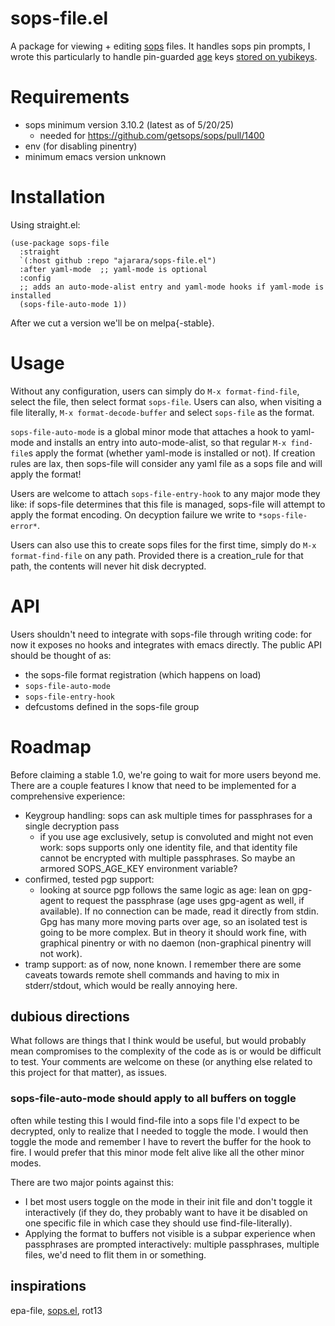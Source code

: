 # sops-file.el
A package for viewing + editing [sops](https://github.com/getsops/sops) files. It handles sops pin prompts, I wrote this particularly to handle pin-guarded [age](https://github.com/FiloSottile/age/) keys [stored on yubikeys](https://github.com/str4d/age-plugin-yubikey).

# Requirements
- sops minimum version 3.10.2 (latest as of 5/20/25)
  - needed for https://github.com/getsops/sops/pull/1400
- env (for disabling pinentry)
- minimum emacs version unknown

# Installation
Using straight.el:
``` emacs-lisp
(use-package sops-file
  :straight
  `(:host github :repo "ajarara/sops-file.el")
  :after yaml-mode  ;; yaml-mode is optional
  :config
  ;; adds an auto-mode-alist entry and yaml-mode hooks if yaml-mode is installed
  (sops-file-auto-mode 1))
```

After we cut a version we'll be on melpa{-stable}.

# Usage
Without any configuration, users can simply do `M-x format-find-file`, select the file, then select format `sops-file`. Users can also, when visiting a file literally, `M-x format-decode-buffer` and select `sops-file` as the format.

`sops-file-auto-mode` is a global minor mode that attaches a hook to yaml-mode and installs an entry into auto-mode-alist, so that regular `M-x find-file`s apply the format (whether yaml-mode is installed or not). If creation rules are lax, then sops-file will consider any yaml file as a sops file and will apply the format!

Users are welcome to attach `sops-file-entry-hook` to any major mode they like: if sops-file determines that this file is managed, sops-file will attempt to apply the format encoding. On decyption failure we write to `*sops-file-error*`.

Users can also use this to create sops files for the first time, simply do `M-x format-find-file` on any path. Provided there is a creation_rule for that path, the contents will never hit disk decrypted.

# API
Users shouldn't need to integrate with sops-file through writing code: for now it exposes no hooks and integrates with emacs directly. The public API should be thought of as:
- the sops-file format registration (which happens on load)
- `sops-file-auto-mode`
- `sops-file-entry-hook`
- defcustoms defined in the sops-file group

# Roadmap
Before claiming a stable 1.0, we're going to wait for more users beyond me. There are a couple features I know that need to be implemented for a comprehensive experience: 
- Keygroup handling: sops can ask multiple times for passphrases for a single decryption pass
  - if you use age exclusively, setup is convoluted and might not even work: sops supports only one identity file, and that identity file cannot be encrypted with multiple passphrases. So maybe an armored SOPS_AGE_KEY environment variable?
- confirmed, tested pgp support: 
  - looking at source pgp follows the same logic as age: lean on gpg-agent to request the passphrase (age uses gpg-agent as well, if available). If no connection can be made, read it directly from stdin. Gpg has many more moving parts over age, so an isolated test is going to be more complex. But in theory it should work fine, with graphical pinentry or with no daemon (non-graphical pinentry will not work).
- tramp support: as of now, none known. I remember there are some caveats towards remote shell commands and having to mix in stderr/stdout, which would be really annoying here.

## dubious directions
What follows are things that I think would be useful, but would probably mean compromises to the complexity of the code as is or would be difficult to test. Your comments are welcome on these (or anything else related to this project for that matter), as issues.
### sops-file-auto-mode should apply to all buffers on toggle
often while testing this I would find-file into a sops file I'd expect to be decrypted, only to realize that I needed to toggle the mode. I would then toggle the mode and remember I have to revert the buffer for the hook to fire. I would prefer that this minor mode felt alive like all the other minor modes.

There are two major points against this:
- I bet most users toggle on the mode in their init file and don't toggle it interactively (if they do, they probably want to have it be disabled on one specific file in which case they should use find-file-literally).
- Applying the format to buffers not visible is a subpar experience when passphrases are prompted interactively: multiple passphrases, multiple files, we'd need to flit them in or something.

## inspirations
epa-file, [sops.el](https://github.com/djgoku/sops), rot13
